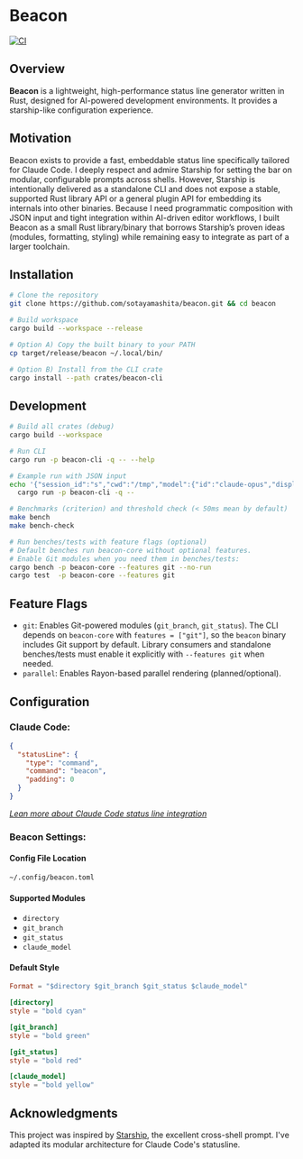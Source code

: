 # Beacon

[![CI](https://github.com/sotayamashita/beacon/actions/workflows/ci.yml/badge.svg)](https://github.com/sotayamashita/beacon/actions/workflows/ci.yml)

## Overview
<!-- LLM Instructions: Update @specs/project.md when you change this section -->

**Beacon** is a lightweight, high-performance status line generator written in Rust, designed for AI-powered development environments. It provides a starship-like configuration experience.

## Motivation

Beacon exists to provide a fast, embeddable status line specifically tailored for Claude Code. I deeply respect and admire Starship for setting the bar on modular, configurable prompts across shells. However, Starship is intentionally delivered as a standalone CLI and does not expose a stable, supported Rust library API or a general plugin API for embedding its internals into other binaries. Because I need programmatic composition with JSON input and tight integration within AI-driven editor workflows, I built Beacon as a small Rust library/binary that borrows Starship’s proven ideas (modules, formatting, styling) while remaining easy to integrate as part of a larger toolchain.

## Installation

```bash
# Clone the repository
git clone https://github.com/sotayamashita/beacon.git && cd beacon

# Build workspace
cargo build --workspace --release

# Option A) Copy the built binary to your PATH
cp target/release/beacon ~/.local/bin/

# Option B) Install from the CLI crate
cargo install --path crates/beacon-cli
```

## Development

```bash
# Build all crates (debug)
cargo build --workspace

# Run CLI
cargo run -p beacon-cli -q -- --help

# Example run with JSON input
echo '{"session_id":"s","cwd":"/tmp","model":{"id":"claude-opus","display_name":"Opus"}}' | \
  cargo run -p beacon-cli -q --

# Benchmarks (criterion) and threshold check (< 50ms mean by default)
make bench
make bench-check

# Run benches/tests with feature flags (optional)
# Default benches run beacon-core without optional features.
# Enable Git modules when you need them in benches/tests:
cargo bench -p beacon-core --features git --no-run
cargo test  -p beacon-core --features git
```

## Feature Flags

- `git`: Enables Git-powered modules (`git_branch`, `git_status`). The CLI depends on
  `beacon-core` with `features = ["git"]`, so the `beacon` binary includes Git support by default.
  Library consumers and standalone benches/tests must enable it explicitly with
  `--features git` when needed.
- `parallel`: Enables Rayon-based parallel rendering (planned/optional).

## Configuration

### Claude Code:

```json
{
  "statusLine": {
    "type": "command",
    "command": "beacon",
    "padding": 0
  }
}
```

_[Lean more about Claude Code status line integration](https://docs.anthropic.com/en/docs/claude-code/statusline)_

### Beacon Settings:

#### Config File Location

```bash
~/.config/beacon.toml
```

#### Supported Modules

- `directory`
- `git_branch`
- `git_status`
- `claude_model`

#### Default Style

```toml
Format = "$directory $git_branch $git_status $claude_model"

[directory]
style = "bold cyan"

[git_branch]
style = "bold green"

[git_status]
style = "bold red"

[claude_model]
style = "bold yellow"
```

## Acknowledgments

This project was inspired by [Starship](https://starship.rs/), the excellent cross-shell prompt. I've adapted its modular architecture for Claude Code's statusline.
